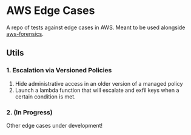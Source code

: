 AWS Edge Cases
==============

A repo of tests against edge cases in AWS.  Meant to be used alongside [aws-forensics](github.com/witoff/aws-forensics).

## Utils

### 1. Escalation via Versioned Policies

1. Hide administrative access in an older version of a managed policy
2. Launch a lambda function that will escalate and exfil keys when a certain
condition is met.

### 2. (In Progress)

Other edge cases under development!
